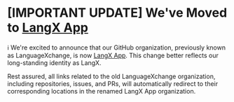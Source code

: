 # [IMPORTANT UPDATE] We've Moved to [LangX App](https://github.com/langxapp)

ℹ️ We're excited to announce that our GitHub organization, previously known as LanguageXchange, is now [LangX App](https://github.com/langxapp). This change better reflects our long-standing identity as LangX.

Rest assured, all links related to the old LanguageXchange organization, including repositories, issues, and PRs, will automatically redirect to their corresponding locations in the renamed LangX App organization.